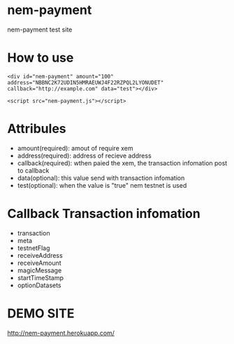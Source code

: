 # nem-payment
nem-payment test site

# How to use

```
<div id="nem-payment" amount="100" address="NBBNC2K72UDIN5HMRAEUWJ4F22RZPQL2LYONUDET" callback="http://example.com" data="test"></div>

<script src="nem-payment.js"></script>
```

# Attribules

+ amount(required): amout of require xem
+ address(required): address of recieve address
+ callback(required): wthen paied the xem, the transaction infomation post to callback
+ data(optional): this value send with transaction infomation
+ test(optional): when the value is "true" nem testnet is used

# Callback Transaction infomation

+ transaction
+ meta
+ testnetFlag
+ receiveAddress
+ receiveAmount
+ magicMessage
+ startTimeStamp
+ optionDatasets

# DEMO SITE
http://nem-payment.herokuapp.com/
